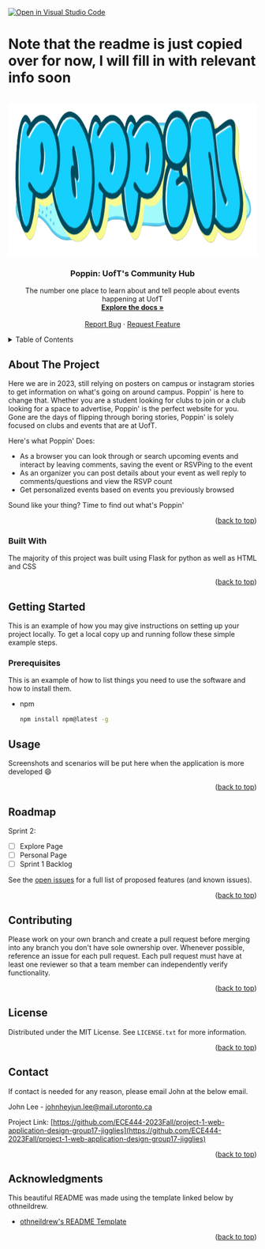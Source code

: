 <!-- Improved compatibility of back to top link: See: https://github.com/othneildrew/Best-README-Template/pull/73 -->
<a name="readme-top"></a>
<!--
*** Thanks for checking out the Best-README-Template. If you have a suggestion
*** that would make this better, please fork the repo and create a pull request
*** or simply open an issue with the tag "enhancement".
*** Don't forget to give the project a star!
*** Thanks again! Now go create something AMAZING! :D
-->



<!-- PROJECT SHIELDS -->
<!--
*** I'm using markdown "reference style" links for readability.
*** Reference links are enclosed in brackets [ ] instead of parentheses ( ).
*** See the bottom of this document for the declaration of the reference variables
*** for contributors-url, forks-url, etc. This is an optional, concise syntax you may use.
*** https://www.markdownguide.org/basic-syntax/#reference-style-links
-->

[![Open in Visual Studio Code](https://classroom.github.com/assets/open-in-vscode-718a45dd9cf7e7f842a935f5ebbe5719a5e09af4491e668f4dbf3b35d5cca122.svg)](https://classroom.github.com/online_ide?assignment_repo_id=11995838&assignment_repo_type=AssignmentRepo)

# Note that the readme is just copied over for now, I will fill in with relevant info soon


<!-- PROJECT LOGO -->
<br />
<div align="center">
  <a href="https://github.com/ECE444-2023Fall/project-1-web-application-design-group17-jigglies">
    <img src="images/logo.png" alt="Poppin' logo!" width="900" height="307">
  </a>

  <h3 align="center">Poppin: UofT's Community Hub</h3>

  <p align="center">
    The number one place to learn about and tell people about events happening at UofT
    <br />
    <a href="#about-the-project"><strong>Explore the docs »</strong></a>
    <br />
    <br />
    <a href="https://github.com/ECE444-2023Fall/project-1-web-application-design-group17-jigglies/issues">Report Bug</a>
    ·
    <a href="https://github.com/ECE444-2023Fall/project-1-web-application-design-group17-jigglies/issues">Request Feature</a>
  </p>
</div>



<!-- TABLE OF CONTENTS -->
<details>
  <summary>Table of Contents</summary>
  <ol>
    <li>
      <a href="#about-the-project">About The Project</a>
      <ul>
        <li><a href="#built-with">Built With</a></li>
      </ul>
    </li>
    <li>
      <a href="#getting-started">Getting Started</a>
      <ul>
        <li><a href="#prerequisites">Prerequisites</a></li>
      </ul>
    </li>
    <li><a href="#usage">Usage</a></li>
    <li><a href="#roadmap">Roadmap</a></li>
    <li><a href="#contributing">Contributing</a></li>
    <li><a href="#license">License</a></li>
    <li><a href="#contact">Contact</a></li>
    <li><a href="#acknowledgments">Acknowledgments</a></li>
  </ol>
</details>



<!-- ABOUT THE PROJECT -->
## About The Project

Here we are in 2023, still relying on posters on campus or instagram stories to get information on what's going on around campus. Poppin' is here to change that. 
Whether you are a student looking for clubs to join or a club looking for a space to advertise, Poppin' is the perfect website for you. Gone are the days of flipping through boring stories, Poppin' is solely focused on clubs and events that are at UofT.

Here's what Poppin' Does:
* As a browser you can look through or search upcoming events and interact by leaving comments, saving the event or RSVPing to the event
* As an organizer you can post details about your event as well reply to comments/questions and view the RSVP count
* Get personalized events based on events you previously browsed

Sound like your thing? Time to find out what's Poppin'

<p align="right">(<a href="#readme-top">back to top</a>)</p>



### Built With

The majority of this project was built using Flask for python as well as HTML and CSS

<p align="right">(<a href="#readme-top">back to top</a>)</p>



<!-- GETTING STARTED -->
## Getting Started

This is an example of how you may give instructions on setting up your project locally.
To get a local copy up and running follow these simple example steps.

### Prerequisites

This is an example of how to list things you need to use the software and how to install them.
* npm
  ```sh
  npm install npm@latest -g
  ```


<!-- USAGE EXAMPLES -->
## Usage

Screenshots and scenarios will be put here when the application is more developed :smile:

<p align="right">(<a href="#readme-top">back to top</a>)</p>



<!-- ROADMAP -->
## Roadmap

Sprint 2:
- [ ] Explore Page
- [ ] Personal Page
- [ ] Sprint 1 Backlog

See the [open issues](https://github.com/ECE444-2023Fall/project-1-web-application-design-group17-jigglies/issues) for a full list of proposed features (and known issues).

<p align="right">(<a href="#readme-top">back to top</a>)</p>



<!-- CONTRIBUTING -->
## Contributing

Please work on your own branch and create a pull request before merging into any branch you don't have sole ownership over. Whenever possible, reference an issue for each pull request. Each pull request must have at least one reviewer so that a team member can independently verify functionality.

<p align="right">(<a href="#readme-top">back to top</a>)</p>



<!-- LICENSE -->
## License

Distributed under the MIT License. See `LICENSE.txt` for more information.

<p align="right">(<a href="#readme-top">back to top</a>)</p>



<!-- CONTACT -->
## Contact
If contact is needed for any reason, please email John at the below email.

John Lee - johnheyjun.lee@mail.utoronto.ca

Project Link: [https://github.com/ECE444-2023Fall/project-1-web-application-design-group17-jigglies](https://github.com/ECE444-2023Fall/project-1-web-application-design-group17-jigglies)

<p align="right">(<a href="#readme-top">back to top</a>)</p>



<!-- ACKNOWLEDGMENTS -->
## Acknowledgments

This beautiful README was made using the template linked below by othneildrew.

* [othneildrew's README Template](https://github.com/othneildrew/Best-README-Template)


<p align="right">(<a href="#readme-top">back to top</a>)</p>

